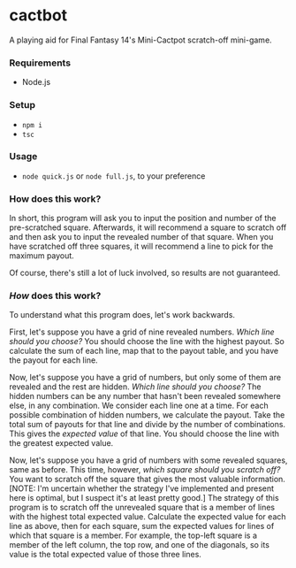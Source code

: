 # cactbot

A playing aid for Final Fantasy 14's Mini-Cactpot scratch-off mini-game.

### Requirements

- Node.js

### Setup

- `npm i`
- `tsc`

### Usage

- `node quick.js` or `node full.js`, to your preference

### How does this work?

In short, this program will ask you to input the position and number of the pre-scratched square. Afterwards, it will recommend a square to scratch off and then ask you to input the revealed number of that square. When you have scratched off three squares, it will recommend a line to pick for the maximum payout.

Of course, there's still a lot of luck involved, so results are not guaranteed.

### *How* does this work?

To understand what this program does, let's work backwards.

First, let's suppose you have a grid of nine revealed numbers. *Which line should you choose?* You should choose the line with the highest payout. So calculate the sum of each line, map that to the payout table, and you have the payout for each line.

Now, let's suppose you have a grid of numbers, but only some of them are revealed and the rest are hidden. *Which line should you choose?* The hidden numbers can be any number that hasn't been revealed somewhere else, in any combination. We consider each line one at a time. For each possible combination of hidden numbers, we calculate the payout. Take the total sum of payouts for that line and divide by the number of combinations. This gives the *expected value* of that line. You should choose the line with the greatest expected value.

Now, let's suppose you have a grid of numbers with some revealed squares, same as before. This time, however, *which square should you scratch off?* You want to scratch off the square that gives the most valuable information. [NOTE: I'm uncertain whether the strategy I've implemented and present here is optimal, but I suspect it's at least pretty good.] The strategy of this program is to scratch off the unrevealed square that is a member of lines with the highest total expected value. Calculate the expected value for each line as above, then for each square, sum the expected values for lines of which that square is a member. For example, the top-left square is a member of the left column, the top row, and one of the diagonals, so its value is the total expected value of those three lines.